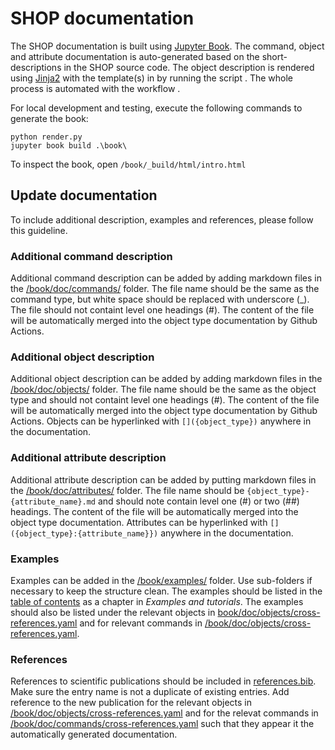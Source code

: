 # SHOP documentation
The SHOP documentation is built using [Jupyter Book](https://jupyterbook.org/en/stable/intro.html). The command, object and attribute documentation is auto-generated based on the short-descriptions in the SHOP source code. The object description is rendered using [Jinja2](https://jinja.palletsprojects.com/en/3.1.x/) with the template(s) in [](/templates/) by running the script [](/render.py). The whole process is automated with the workflow [](/.github/workflows/jupyter-books.yaml).

For local development and testing, execute the following commands to generate the book:
```
python render.py
jupyter book build .\book\
```
To inspect the book, open `/book/_build/html/intro.html`

## Update documentation
To include additional description, examples and references, please follow this guideline.

### Additional command description
Additional command description can be added by adding markdown files in the [/book/doc/commands/](/book/doc/commands/) folder. The file name should be the same as the command type, but white space should be replaced with underscore (_). The file should not containt level one headings (#). The content of the file will be automatically merged into the object type documentation by Github Actions.

### Additional object description
Additional object description can be added by adding markdown files in the [/book/doc/objects/](/book/doc/objects/) folder. The file name should be the same as the object type and should not containt level one headings (#). The content of the file will be automatically merged into the object type documentation by Github Actions. Objects can be hyperlinked with `[]({object_type})` anywhere in the documentation.

### Additional attribute description
Additional attribute description can be added by putting markdown files in the [/book/doc/attributes/](/book/doc/attributes/) folder. The file name should be `{object_type}-{attribute_name}.md` and should note contain level one (#) or two (##) headings. The content of the file will be automatically merged into the object type documentation. Attributes can be hyperlinked with `[]({object_type}:{attribute_name}})` anywhere in the documentation.

### Examples
Examples can be added in the [/book/examples/](/book/examples/) folder. Use sub-folders if necessary to keep the structure clean. The examples should be listed in the [table of contents](/templates/_toc.yml) as a chapter in *Examples and tutorials*. The examples should also be listed under the relevant objects in [book/doc/objects/cross-references.yaml](book/doc/objects/cross-references.yaml) and for relevant commands in [/book/doc/objects/cross-references.yaml](/book/doc/objects/cross-references.yaml).

### References
References to scientific publications should be included in [references.bib](/book/references/references.bib). Make sure the entry name is not a duplicate of existing entries. Add reference to the new publication for the relevant objects in [/book/doc/objects/cross-references.yaml](/book/doc/objects/cross-references.yaml) and for the relevat commands in [/book/doc/commands/cross-references.yaml](/book/doc/commands/cross-references.yaml) such that they appear it the automatically generated documentation.
